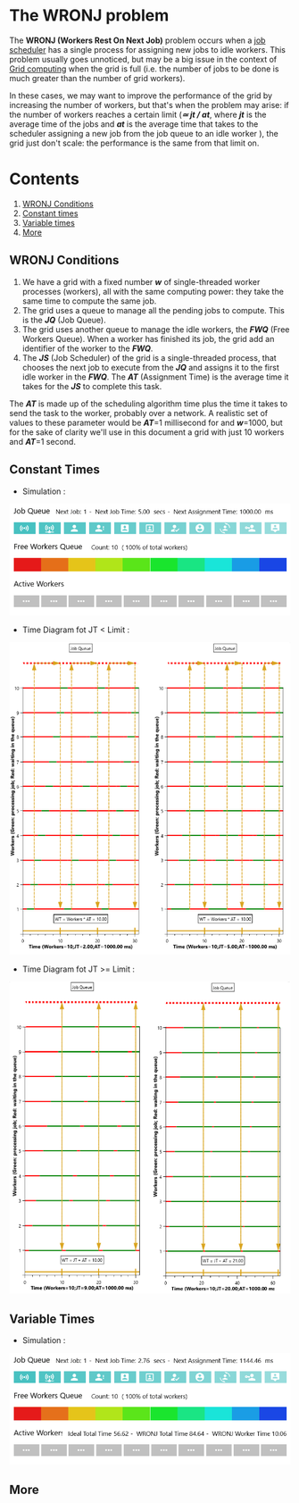 # The WRONJ problem

The **WRONJ (Workers Rest On Next Job)** problem occurs when a [job scheduler](https://en.wikipedia.org/wiki/Job_scheduler) has a single process for assigning new jobs to idle workers. This problem usually goes unnoticed, but may be a big issue in the context of [Grid computing](https://en.wikipedia.org/wiki/Grid_computing) when the grid is full (i.e. the number of jobs to be done is much greater than the number of grid workers).

In these cases, we may want to improve the performance of the grid by increasing the number of workers, but that's when the problem may arise: if the number of workers reaches a certain limit (***&#x2243; jt / at***, where ***jt*** is the  average time of the jobs and ***at*** is the average time that takes to the scheduler assigning a new job from the job queue to an idle worker ), the grid just don't scale: the performance is the same from that limit on. 

 # Contents
1. [WRONJ Conditions](#conditions)
2. [Constant times](#constant-times)
2. [Variable times](#variable-times)
4. [More](#more)

<div id="conditions"></div>

## WRONJ Conditions

 1. We have a grid with a fixed number ***w*** of single-threaded worker processes (workers), all with the same computing power: they take the same time to compute the same job.
 2. The grid uses a queue to manage all the pending jobs to compute. This is the ***JQ*** (Job Queue).
 3. The grid uses another queue to manage the idle workers, the ***FWQ*** (Free Workers Queue). When a worker has finished its job, the grid add an identifier of the worker to the ***FWQ***.
 4. The ***JS*** (Job Scheduler) of the grid is a single-threaded process, that chooses the next job to execute from the ***JQ*** and assigns it to the first idle worker in the ***FWQ***. The ***AT*** (Assignment Time) is the average time it takes for the ***JS***  to complete this task.
 
 The ***AT*** is made up of the scheduling algorithm time plus the time it takes to send the task to the worker, probably over a network. A realistic set of values to these parameter would be ***AT***=1 millisecond for and ***w***=1000, but for the sake of clarity we'll use in this document a grid with just 10 workers and ***AT***=1 second. 

 
 
<div id="constant-times"></div>

## Constant Times 

 - Simulation :

![alt text](https://raw.githubusercontent.com/jormigla/images_test/master/simul10constant.gif)

 - Time Diagram fot JT < Limit :

![alt text](https://raw.githubusercontent.com/jorgelasa/wronj/master/Images/dt_lt_limit.png) 

 - Time Diagram fot JT >= Limit :

![alt text](https://raw.githubusercontent.com/jorgelasa/wronj/master/Images/dt_gt_limit.png)


<div id="variable-times"></div>

## Variable Times 

 - Simulation :

![alt text](https://raw.githubusercontent.com/jormigla/images_test/master/simul10var.gif)


<div id="more"></div>

## More

